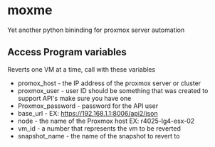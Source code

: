 # moxme
Yet another python bininding for proxmox server automation

## Access Program variables

Reverts one VM at a time, call with these variables

- promox_host - the IP address of the proxmox server or cluster
- proxmox_user - user ID should be something that was created to support API's make sure you have one
- Proxmox_password - password for the API user
- base_url - EX: https://192.168.1.1:8006/api2/json
- node - the name of the Proxmox host EX: r4025-lg4-esx-02
- vm_id - a number that represents the vm to be reverted
- snapshot_name - the name of the snapshot to revert to
